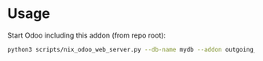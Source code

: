 # Usage

Start Odoo including this addon (from repo root):

```bash
python3 scripts/nix_odoo_web_server.py --db-name mydb --addon outgoing_routing
```

